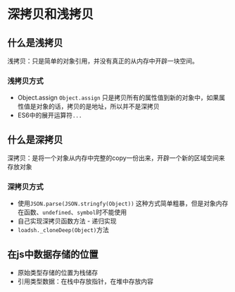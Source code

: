 # 深拷贝和浅拷贝

## 什么是浅拷贝
浅拷贝：只是简单的对象引用，并没有真正的从内存中开辟一块空间。

### 浅拷贝方式
- Object.assign
  `Object.assign` 只是拷贝所有的属性值到新的对象中，如果属性值是对象的话，拷贝的是地址，所以并不是深拷贝
- ES6中的展开运算符`...`

## 什么是深拷贝
深拷贝：是将一个对象从内存中完整的copy一份出来，开辟一个新的区域空间来存放对象

### 深拷贝方式
- 使用`JSON.parse(JSON.stringfy(Object))`
  这种方式简单粗暴，但是对象内存在函数、`undefined`、`symbol`时不能使用
- 自己实现深拷贝函数方法 - 递归实现
- `loadsh._cloneDeep(Object)`方法

## 在js中数据存储的位置
- 原始类型存储的位置为栈储存
- 引用类型数据：在栈中存放指针，在堆中存放内容


